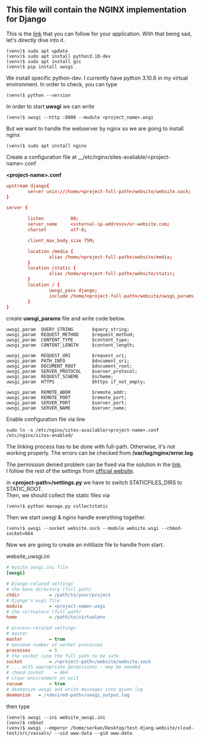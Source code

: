 ## This file will contain the NGINX implementation for Django

This is the [link](https://www.youtube.com/watch?v=ZpR1W-NWnp4) that you can follow for your application. With that being sad, let's directly dive into it.

```console
(venv)$ sudo apt update
(venv)$ sudo apt install python3.10-dev
(venv)$ sudo apt install gcc
(venv)$ pip install uwsgi
```

We install specific python-dev. I currently have python 3.10.6 in my virtual environment. In order to check, you can type
```console
(venv)$ python --version
```

In order to start __uwsgi__ we can write

```console
(venv)$ uwsgi --http :8000 --module <project_name>.wsgi
```

But we want to handle the webserver by nginx so we are going to install nginx

```consol
(venv)$ sudo apt install nginx
```

Create a configuration file at __/etc/nginx/sites-avaliable/\<project-name>.conf

__\<project-name>.conf__
```conf
upstream django{ 
        server unix:///home/<project-full-path>/website/website.sock;
}

server { 

        listen          80;
        server_name     <internal-ip-address>/or-website.com;
        charset         utf-8;

        client_max_body_size 75M;

        location /media { 
                alias /home/<project-full-path>/website/media;
        }
        location /static { 
                alias /home/<project-full-path>/website/static;
        }
        location / {
                uwsgi_pass django;
                include /home/<project-full-path>/website/uwsgi_params;
        }
}
```

create __uwsgi_params__ file and write code below.
```
uwsgi_param  QUERY_STRING       $query_string;
uwsgi_param  REQUEST_METHOD     $request_method;
uwsgi_param  CONTENT_TYPE       $content_type;
uwsgi_param  CONTENT_LENGTH     $content_length;

uwsgi_param  REQUEST_URI        $request_uri;
uwsgi_param  PATH_INFO          $document_uri;
uwsgi_param  DOCUMENT_ROOT      $document_root;
uwsgi_param  SERVER_PROTOCOL    $server_protocol;
uwsgi_param  REQUEST_SCHEME     $scheme;
uwsgi_param  HTTPS              $https if_not_empty;

uwsgi_param  REMOTE_ADDR        $remote_addr;
uwsgi_param  REMOTE_PORT        $remote_port;
uwsgi_param  SERVER_PORT        $server_port;
uwsgi_param  SERVER_NAME        $server_name;
```

Enable configuration file via line 
```console
sudo ln -s /etc/nginx/sites-available/<project-name>.conf /etc/nginx/sites-enabled/
```

The linking process has to be done with full-path. Otherwise, it's not working properly. The errors can be checked from __/var/log/nginx/error.log__.

The permission denied problem can be fixed via the solution in the [link](https://django.fun/en/qa/146882/).<br>
I follow the rest of the settings from [official website](https://uwsgi-docs.readthedocs.io/en/latest/tutorials/Django_and_nginx.html).

in __\<project-path>/settings.py__ we have to switch STATICFILES_DIRS to STATIC_ROOT.<br>
Then, we should collect the static files via
```console
(venv)$ python manage.py collectstatic
```

Then we start uwsgi & nginx handle everything together.
```console
(venv)$ uwsgi --socket website.sock --module website.wsgi --chmod-socket=664
```

Now we are going to create an initiliaze file to handle from start.

website_uwsgi.ini
```ini
# mysite_uwsgi.ini file
[uwsgi]

# Django-related settings
# the base directory (full path)
chdir           = /path/to/your/project
# Django's wsgi file
module          = <project-name>.wsgi
# the virtualenv (full path)
home            = /path/to/virtualenv

# process-related settings
# master
master          = true
# maximum number of worker processes
processes       = 5
# the socket (use the full path to be safe
socket          = /<project-path>/website/website.sock
# ... with appropriate permissions - may be needed
# chmod-socket    = 664
# clear environment on exit
vacuum          = true
# deamonize uwsgi and write messages into given log
deamonize	= /<desired-path>/uwsgi_output.log
```

then type 
```console
(venv)$ uwsgi --ini website_uwsgi.ini
(venv)$ reboot
(venv)$ uwsgi --emperor /home/serkan/Desktop/test-djang-website/cloud-test/src/vassals/ --uid www-data --gid www-data
```